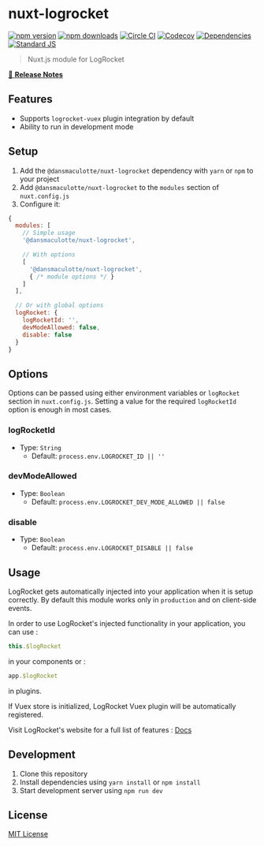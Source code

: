 # nuxt-logrocket

[![npm version][npm-version-src]][npm-version-href]
[![npm downloads][npm-downloads-src]][npm-downloads-href]
[![Circle CI][circle-ci-src]][circle-ci-href]
[![Codecov][codecov-src]][codecov-href]
[![Dependencies][david-dm-src]][david-dm-href]
[![Standard JS][standard-js-src]][standard-js-href]

> Nuxt.js module for LogRocket

[📖 **Release Notes**](./CHANGELOG.md)

## Features

- Supports `logrocket-vuex` plugin integration by default
- Ability to run in development mode

## Setup

1. Add the `@dansmaculotte/nuxt-logrocket` dependency with `yarn` or `npm` to your project
2. Add `@dansmaculotte/nuxt-logrocket` to the `modules` section of `nuxt.config.js`
3. Configure it:

```js
{
  modules: [
    // Simple usage
    '@dansmaculotte/nuxt-logrocket',

    // With options
    [
      '@dansmaculotte/nuxt-logrocket',
      { /* module options */ }
    ]
  ],

  // Or with global options
  logRocket: {
    logRocketId: '',
    devModeAllowed: false,
    disable: false
  }
}
```

## Options

Options can be passed using either environment variables or `logRocket` section in `nuxt.config.js`.
Setting a value for the required `logRocketId` option is enough in most cases.

### logRocketId

- Type: `String`
  - Default: `process.env.LOGROCKET_ID || ''`

### devModeAllowed

- Type: `Boolean`
  - Default: `process.env.LOGROCKET_DEV_MODE_ALLOWED || false`

### disable

- Type: `Boolean`
  - Default: `process.env.LOGROCKET_DISABLE || false`


## Usage

LogRocket gets automatically injected into your application when it is setup correctly. By default this module works only in `production` and on client-side events.

In order to use LogRocket's injected functionality in your application, you can use :

```js
this.$logRocket
```

in your components or :

```js
app.$logRocket
```

in plugins.

If Vuex store is initialized, LogRocket Vuex plugin will be automatically registered.

Visit LogRocket's website for a full list of features : [Docs](https://docs.logrocket.com/docs)

## Development

1. Clone this repository
2. Install dependencies using `yarn install` or `npm install`
3. Start development server using `npm run dev`

## License

[MIT License](./LICENSE.md)

<!-- Badges -->
[npm-version-src]: https://img.shields.io/npm/dt/@dansmaculotte/nuxt-logrocket.svg?style=flat-square
[npm-version-href]: https://npmjs.com/package/@dansmaculotte/nuxt-logrocket

[npm-downloads-src]: https://img.shields.io/npm/v/@dansmaculotte/nuxt-logrocket/latest.svg?style=flat-square
[npm-downloads-href]: https://npmjs.com/package/@dansmaculotte/nuxt-logrocket

[circle-ci-src]: https://img.shields.io/circleci/project/github/dansmaculotte/nuxt-logrocket.svg?style=flat-square
[circle-ci-href]: https://circleci.com/gh/dansmaculotte/nuxt-logrocket

[codecov-src]: https://img.shields.io/codecov/c/github/dansmaculotte/nuxt-logrocket.svg?style=flat-square
[codecov-href]: https://codecov.io/gh/dansmaculotte/nuxt-logrocket

[david-dm-src]: https://david-dm.org/dansmaculotte/nuxt-logrocket/status.svg?style=flat-square
[david-dm-href]: https://david-dm.org/dansmaculotte/nuxt-logrocket

[standard-js-src]: https://img.shields.io/badge/code_style-standard-brightgreen.svg?style=flat-square
[standard-js-href]: https://standardjs.com

